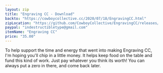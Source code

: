 ```yaml
---
layout: zip
title: "Engraving CC - Download"
backto: "https://cowboycollective.cc/2020/07/18/EngravingCC.html"
zipLocation: "https://github.com/CowboyCollective/EngravingCC/releases/download/1.0/EngravingCC.zip"
paypal: "indestructibletype@gmail.com"
itemName: "Engraving CC"
price: "35.00"
---
```


To help support the time and energy that went into making Engraving CC, I'm hoping you'll chip in a little money. It helps keep food on the table and fund this kind of work. Just pay whatever you think its worth! You can always put a zero in there, and come back later.
